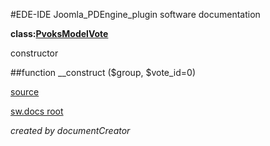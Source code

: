 #EDE-IDE Joomla_PDEngine_plugin
software documentation

**class:[PvoksModelVote](../PvoksModelVote.md)**



constructor

##function __construct ($group, $vote_id=0) 


[source](../../../site/models/voteModel.php)

[sw.docs root](../)

*created by documentCreator*

